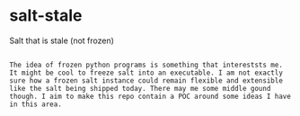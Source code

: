 # salt-stale

Salt that is stale (not frozen)
~~~~~~~~~~~~~~~~~~~~~~~~~~~~~~~

The idea of frozen python programs is something that intereststs me. It might be cool to freeze salt into an executable. I am not exactly sure how a frozen salt instance could remain flexible and extensible like the salt being shipped today. There may me some middle gound though. I aim to make this repo contain a POC around some ideas I have in this area.
